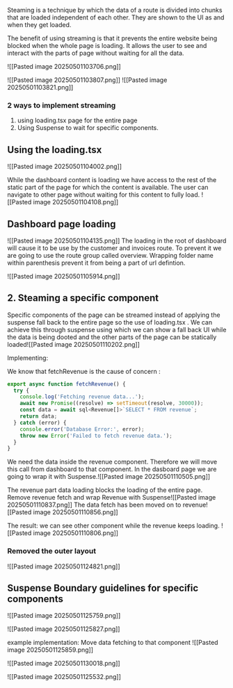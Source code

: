 Steaming is a technique by which the data of a route is divided into chunks that are loaded independent of each other. They are shown to the UI as and when they get loaded. 

The benefit of using streaming is that it prevents the entire website being blocked when the whole page is loading. It allows the user to see and interact with the parts of page without waiting for all the data.

![[Pasted image 20250501103706.png]]

![[Pasted image 20250501103807.png]]
![[Pasted image 20250501103821.png]]


### 2 ways to implement streaming
1. using loading.tsx page for the entire page 
2. Using Suspense to wait for specific components.


## Using the loading.tsx
![[Pasted image 20250501104002.png]]

While the dashboard content is loading we have access to the rest of the static part of the page for which the content is available.
The user can navigate to other page without waiting for this content to fully load.
![[Pasted image 20250501104108.png]]

## Dashboard page loading
![[Pasted image 20250501104135.png]]
The loading in the root of dashboard will cause it to be use by the customer and invoices route. To prevent it we are going to use the route group called overview. Wrapping folder name within parenthesis prevent it from being a part of url defintion.

![[Pasted image 20250501105914.png]]


## 2. Steaming a specific component

Specific components of the page can be streamed instead of applying the suspense fall back to the entire page so the use of loading.tsx . We can achieve this through suspense using which we can show a fall back UI while the data is being dooted and the other parts of the page can be statically loaded![[Pasted image 20250501110202.png]]

Implementing:

We know that fetchRevenue is the cause of concern :
```ts
export async function fetchRevenue() {
  try {
    console.log('Fetching revenue data...');
    await new Promise((resolve) => setTimeout(resolve, 30000));
    const data = await sql<Revenue[]>`SELECT * FROM revenue`;
    return data;
  } catch (error) {
    console.error('Database Error:', error);
    throw new Error('Failed to fetch revenue data.');
  }
}
```

We need the data inside the revenue component. Therefore we will move this call from dashboard to that component. In the dasboard page we are going to wrap it with Suspense.![[Pasted image 20250501110505.png]]

The revenue part data loading blocks the loading of the entire page.
Remove revenue fetch and wrap Revenue with Suspense![[Pasted image 20250501110837.png]]
The data fetch has been moved on to revenue![[Pasted image 20250501110856.png]]



The result: we can see other component while the revenue keeps loading.
![[Pasted image 20250501110806.png]]

### Removed the outer layout
![[Pasted image 20250501124821.png]]


## Suspense Boundary guidelines for specific components

![[Pasted image 20250501125759.png]]

![[Pasted image 20250501125827.png]]

example implementation:
Move data fetching to that component
![[Pasted image 20250501125859.png]]

![[Pasted image 20250501130018.png]]




![[Pasted image 20250501125532.png]]
